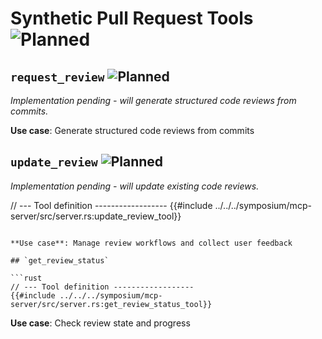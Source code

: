 # Synthetic Pull Request Tools ![Planned](https://img.shields.io/badge/status-planned-blue)

## `request_review` ![Planned](https://img.shields.io/badge/status-planned-blue)

*Implementation pending - will generate structured code reviews from commits.*

**Use case**: Generate structured code reviews from commits

## `update_review` ![Planned](https://img.shields.io/badge/status-planned-blue)

*Implementation pending - will update existing code reviews.*

// --- Tool definition ------------------
{{#include ../../../symposium/mcp-server/src/server.rs:update_review_tool}}
```

**Use case**: Manage review workflows and collect user feedback

## `get_review_status`

```rust
// --- Tool definition ------------------
{{#include ../../../symposium/mcp-server/src/server.rs:get_review_status_tool}}
```

**Use case**: Check review state and progress
